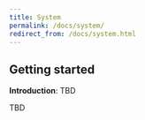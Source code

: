 ```yaml
---
title: System
permalink: /docs/system/
redirect_from: /docs/system.html
---
```


## Getting started

**Introduction**:  TBD

TBD
